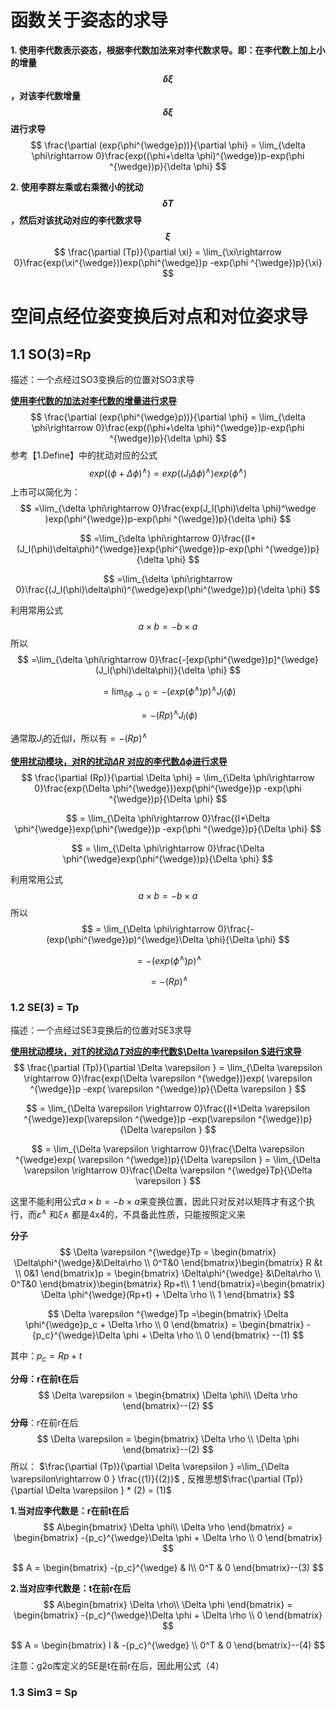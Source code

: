 # 函数关于姿态的求导

**1. 使用李代数表示姿态，根据李代数加法来对李代数求导。即：在李代数上加上小的增量$$\delta \xi$$，对该李代数增量$$\delta \xi$$进行求导**
$$
\frac{\partial (exp(\phi^{\wedge}p))}{\partial \phi} = \lim_{\delta \phi\rightarrow 0}\frac{exp((\phi+\delta \phi)^{\wedge})p-exp(\phi ^{\wedge})p}{\delta \phi}
$$

**2. 使用李群左乘或右乘微小的扰动$$\delta T$$，然后对该扰动对应的李代数求导$$\xi$$** 
$$
\frac{\partial (Tp)}{\partial \xi} = \lim_{\xi\rightarrow 0}\frac{exp(\xi^{\wedge}))exp(\phi^{\wedge})p -exp(\phi ^{\wedge})p}{\xi}
$$



# 空间点经位姿变换后对点和对位姿求导

 ## 1.1 SO(3)=Rp

描述：一个点经过SO3变换后的位置对SO3求导





<u>**使用李代数的加法对李代数的增量进行求导**</u>
$$
\frac{\partial (exp(\phi^{\wedge}p))}{\partial \phi} = \lim_{\delta \phi\rightarrow 0}\frac{exp((\phi+\delta \phi)^{\wedge})p-exp(\phi ^{\wedge})p}{\delta \phi}
$$
参考【1.Define】中的扰动对应的公式
$$
exp((\phi+\Delta\phi)^\wedge ) = exp((J_l\Delta \phi)^\wedge )exp(\phi^{\wedge})
$$
上市可以简化为：
$$
=\lim_{\delta \phi\rightarrow 0}\frac{exp(J_l(\phi)\delta \phi)^\wedge )exp(\phi^{\wedge})p-exp(\phi ^{\wedge})p}{\delta \phi}
$$

$$
=\lim_{\delta \phi\rightarrow 0}\frac{(I+(J_l(\phi)\delta\phi)^{\wedge})exp(\phi^{\wedge})p-exp(\phi ^{\wedge})p}{\delta \phi}
$$

$$
=\lim_{\delta \phi\rightarrow 0}\frac{(J_l(\phi)\delta\phi)^{\wedge}exp(\phi^{\wedge})p}{\delta \phi}
$$

利用常用公式
$$
a \times  b = -b \times a
$$
所以
$$
=\lim_{\delta \phi\rightarrow 0}\frac{-[exp(\phi^{\wedge})p]^{\wedge}(J_l(\phi)\delta\phi)}{\delta \phi}
$$

$$
=\lim_{\delta \phi\rightarrow 0}=-(exp(\phi^{\wedge})p)^{\wedge}J_l(\phi)
$$

$$
=-(Rp)^{\wedge}J_l(\phi)
$$

通常取$J_l$的近似I，所以有$=-(Rp)^{\wedge}$





<u>**使用扰动模块，对R的扰动$\Delta R$ 对应的李代数$\Delta\phi$进行求导**</u>
$$
\frac{\partial (Rp)}{\partial \Delta \phi} = \lim_{\Delta \phi\rightarrow 0}\frac{exp(\Delta \phi^{\wedge}))exp(\phi^{\wedge})p -exp(\phi ^{\wedge})p}{\Delta \phi}
$$

$$
= \lim_{\Delta \phi\rightarrow 0}\frac{(I+\Delta \phi^{\wedge})exp(\phi^{\wedge})p -exp(\phi ^{\wedge})p}{\Delta \phi}
$$

$$
= \lim_{\Delta \phi\rightarrow 0}\frac{\Delta \phi^{\wedge}exp(\phi^{\wedge})p}{\Delta \phi}
$$

利用常用公式
$$
a \times  b = -b \times a
$$
所以
$$
= \lim_{\Delta \phi\rightarrow 0}\frac{-(exp(\phi^{\wedge})p)^{\wedge}\Delta \phi}{\Delta \phi}
$$

$$
=-(exp(\phi^{\wedge})p)^{\wedge}
$$

$$
=-(Rp)^{\wedge}
$$



### 1.2 SE(3) = Tp

描述：一个点经过SE3变换后的位置对SE3求导

<u>**使用扰动模块，对T的扰动$\Delta T$对应的李代数$\Delta \varepsilon $进行求导**</u>
$$
\frac{\partial (Tp)}{\partial \Delta \varepsilon } = \lim_{\Delta  \varepsilon \rightarrow 0}\frac{exp(\Delta  \varepsilon ^{\wedge}))exp( \varepsilon ^{\wedge})p -exp( \varepsilon  ^{\wedge})p}{\Delta  \varepsilon }
$$

$$
= \lim_{\Delta \varepsilon \rightarrow 0}\frac{(I+\Delta \varepsilon ^{\wedge})exp(\varepsilon ^{\wedge})p -exp(\varepsilon ^{\wedge})p}{\Delta \varepsilon }
$$

$$
= \lim_{\Delta \varepsilon \rightarrow 0}\frac{\Delta  \varepsilon ^{\wedge}exp( \varepsilon ^{\wedge})p}{\Delta  \varepsilon } =  \lim_{\Delta \varepsilon \rightarrow 0}\frac{\Delta  \varepsilon ^{\wedge}Tp}{\Delta  \varepsilon }
$$

这里不能利用公式$a \times  b = -b \times a$来变换位置，因此只对反对以矩阵才有这个执行，而$\varepsilon^{\wedge}$ 和$\xi{\wedge}$ 都是4x4的，不具备此性质，只能按照定义来

**分子**
$$
\Delta  \varepsilon ^{\wedge}Tp = \begin{bmatrix}
 \Delta\phi^{\wedge}&\Delta\rho \\ 
 0^T&0 
\end{bmatrix}\begin{bmatrix}
R &t \\ 
 0&1 
\end{bmatrix}p = \begin{bmatrix}
\Delta\phi^{\wedge} &\Delta\rho \\ 
 0^T&0 
\end{bmatrix}\begin{bmatrix}
Rp+t\\ 
1
\end{bmatrix}=\begin{bmatrix}
 \Delta \phi^{\wedge}(Rp+t) + \Delta \rho \\ 
 1
\end{bmatrix}
$$

$$
\Delta  \varepsilon ^{\wedge}Tp =\begin{bmatrix}
 \Delta \phi^{\wedge}p_c + \Delta \rho \\ 
 0
\end{bmatrix} = \begin{bmatrix}
 -{p_c}^{\wedge}\Delta \phi + \Delta \rho \\ 
 0
\end{bmatrix}  --(1)
$$

其中：$p_c = Rp+t$

**分母：r在前t在后**
$$
\Delta  \varepsilon  = \begin{bmatrix}
\Delta \phi\\ 
\Delta \rho
\end{bmatrix}--(2)
$$
**分母**：r在前r在后
$$
\Delta  \varepsilon  = \begin{bmatrix}
\Delta \rho \\ 
\Delta \phi
\end{bmatrix}--(2)
$$
所以： $\frac{\partial (Tp)}{\partial \Delta \varepsilon } =\lim_{\Delta \varepsilon\rightarrow 0 } \frac{(1)}{(2)}$ , 反推思想$\frac{\partial (Tp)}{\partial \Delta \varepsilon } * (2)  = (1)$



**1.当对应李代数是：r在前t在后**
$$
A\begin{bmatrix}
\Delta \phi\\ 
\Delta \rho
\end{bmatrix} =  \begin{bmatrix}
 -{p_c}^{\wedge}\Delta \phi + \Delta \rho \\ 
 0 \end{bmatrix}
$$

$$
A =  \begin{bmatrix}
 -{p_c}^{\wedge} & I\\ 
0^T & 0
\end{bmatrix}--(3)
$$

**2.当对应李代数是：t在前r在后**
$$
A\begin{bmatrix}
\Delta \rho\\
\Delta \phi
\end{bmatrix} =  \begin{bmatrix}
 -{p_c}^{\wedge}\Delta \phi + \Delta \rho \\ 
 0 \end{bmatrix}
$$

$$
A =  \begin{bmatrix}
 I &  -{p_c}^{\wedge} \\
0^T & 0
\end{bmatrix}--(4)
$$

注意：g2o库定义的SE是t在前r在后，因此用公式（4）



### 1.3 Sim3 = Sp

